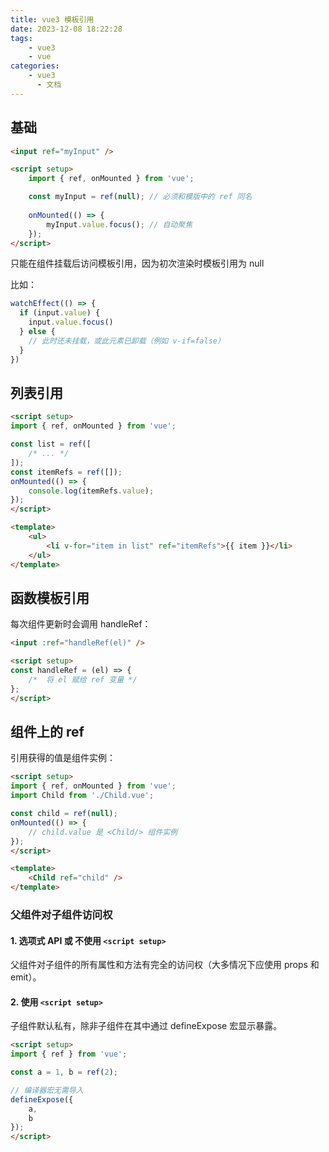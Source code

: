 ```yaml
---
title: vue3 模板引用
date: 2023-12-08 18:22:28
tags:
    - vue3
    - vue
categories:
    - vue3
      - 文档
---
```


## 基础

``` html
<input ref="myInput" />

<script setup>
    import { ref, onMounted } from 'vue';

    const myInput = ref(null); // 必须和模版中的 ref 同名
    
    onMounted(() => {
        myInput.value.focus(); // 自动聚焦
    });
</script>
```

只能在组件挂载后访问模板引用，因为初次渲染时模板引用为 null

比如：

``` js
watchEffect(() => {
  if (input.value) {
    input.value.focus()
  } else {
    // 此时还未挂载，或此元素已卸载（例如 v-if=false）
  }
})
```

## 列表引用

``` html
<script setup>
import { ref, onMounted } from 'vue';

const list = ref([
    /* ... */
]);
const itemRefs = ref([]);
onMounted(() => {
    console.log(itemRefs.value);
});
</script>

<template>
    <ul>
        <li v-for="item in list" ref="itemRefs">{{ item }}</li>
    </ul>
</template>
```

## 函数模板引用

每次组件更新时会调用 handleRef：

``` html
<input :ref="handleRef(el)" />

<script setup>
const handleRef = (el) => {
    /*  将 el 赋给 ref 变量 */
};
</script>
```

## 组件上的 ref

引用获得的值是组件实例：

``` html
<script setup>
import { ref, onMounted } from 'vue';
import Child from './Child.vue';

const child = ref(null);
onMounted(() => {
    // child.value 是 <Child/> 组件实例
});
</script>

<template>
    <Child ref="child" />
</template>
```

### 父组件对子组件访问权

#### 1. 选项式 API 或 不使用 ```<script setup>```

父组件对子组件的所有属性和方法有完全的访问权（大多情况下应使用 props 和 emit）。

#### 2. 使用 ```<script setup>```

子组件默认私有，除非子组件在其中通过 defineExpose 宏显示暴露。

```html
<script setup>
import { ref } from 'vue';

const a = 1, b = ref(2);

// 编译器宏无需导入
defineExpose({
    a,
    b
});
</script>
```
